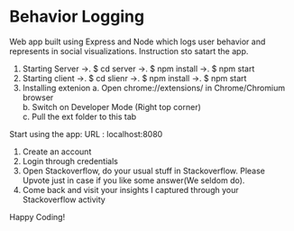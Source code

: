 # Behavior Logging
Web app built using Express and Node which logs user behavior and represents in social visualizations. 
Instruction sto satart the app.
1. Starting Server
  ->. $ cd server
  ->. $ npm install
  ->. $ npm start
2. Starting client
  ->. $ cd slienr
  ->. $ npm install
  ->. $ npm start
3. Installing extenion
      a. Open chrome://extensions/ in Chrome/Chromium browser <br />
      b. Switch on Developer Mode (Right top corner) <br />
      c. Pull the ext folder to this tab <br />

Start using the app: URL : localhost:8080
1. Create an account
2. Login through credentials
3. Open Stackoverflow, do your usual stuff in Stackoverflow. Please Upvote just in case if you like some answer(We seldom do).
4. Come back and visit your insights I captured through your Stackoverflow activity

Happy Coding!
